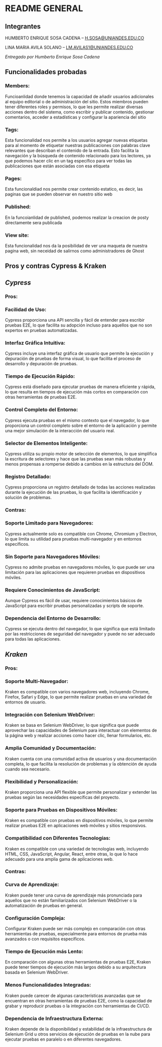 # README GENERAL

## Integrantes

HUMBERTO ENRIQUE SOSA CADENA – H.SOSA@UNIANDES.EDU.CO

LINA MARIA AVILA SOLANO – LM.AVILAS1@UNIANDES.EDU.CO

_Entregado por Humberto Enrique Sosa Cadena_

## Funcionalidades probadas

### Members:

Funcioanlidad donde tenemos la capacidad de añadir usuarios adicionales al equipo editorial o de administración del sitio. Estos miembros pueden tener diferentes roles y permisos, lo que les permite realizar diversas acciones dentro del sistema, como escribir y publicar contenido, gestionar comentarios, acceder a estadísticas y configurar la apariencia del sitio

### Tags:

Esta funcionalidad nos permite a los usuarios agregar nuevas etiquetas para al momento de etiquetar nuestras publicaciones con palabras clave relevantes que describan el contenido de la entrada. Esto facilita la navegación y la búsqueda de contenido relacionado para los lectores, ya que podemos hacer clic en un tag específico para ver todas las publicaciones que están asociadas con esa etiqueta

### Pages:

Esta funcionaldiad nos permite crear contenido estatico, es decir, las paginas que se pueden observar en nuestro sitio web


### Published:

En la funcoianlidad de published, podemos realizar la creacion de posty directamente sera publicada

### View site:

Esta funcionalidad nos da la posibilidad de ver una maqueta de nuestra pagina web, sin neceidad de salirnos como administradores de Ghost

## Pros y contras Cypress & Kraken

## _Cypress_

### Pros:

### Facilidad de Uso: 

Cypress proporciona una API sencilla y fácil de entender para escribir pruebas E2E, lo que facilita su adopción incluso para aquellos que no son expertos en pruebas automatizadas.

### Interfaz Gráfica Intuitiva: 

Cypress incluye una interfaz gráfica de usuario que permite la ejecución y depuración de pruebas de forma visual, lo que facilita el proceso de desarrollo y depuración de pruebas.

### Tiempo de Ejecución Rápido: 

Cypress está diseñado para ejecutar pruebas de manera eficiente y rápida, lo que resulta en tiempos de ejecución más cortos en comparación con otras herramientas de pruebas E2E.

### Control Completo del Entorno: 

Cypress ejecuta pruebas en el mismo contexto que el navegador, lo que proporciona un control completo sobre el entorno de la aplicación y permite una mejor simulación de la interacción del usuario real.

### Selector de Elementos Inteligente: 

Cypress utiliza su propio motor de selección de elementos, lo que simplifica la escritura de selectores y hace que las pruebas sean más robustas y menos propensas a romperse debido a cambios en la estructura del DOM.

### Registro Detallado: 

Cypress proporciona un registro detallado de todas las acciones realizadas durante la ejecución de las pruebas, lo que facilita la identificación y solución de problemas.

### Contras:

### Soporte Limitado para Navegadores: 

Cypress actualmente solo es compatible con Chrome, Chromium y Electron, lo que limita su utilidad para pruebas multi-navegador y en entornos específicos.

### Sin Soporte para Navegadores Móviles: 

Cypress no admite pruebas en navegadores móviles, lo que puede ser una limitación para las aplicaciones que requieren pruebas en dispositivos móviles.

### Requiere Conocimientos de JavaScript: 

Aunque Cypress es fácil de usar, requiere conocimientos básicos de JavaScript para escribir pruebas personalizadas y scripts de soporte.

### Dependencia del Entorno de Desarrollo: 

Cypress se ejecuta dentro del navegador, lo que significa que está limitado por las restricciones de seguridad del navegador y puede no ser adecuado para todas las aplicaciones.

## _Kraken_

### Pros:

### Soporte Multi-Navegador: 

Kraken es compatible con varios navegadores web, incluyendo Chrome, Firefox, Safari y Edge, lo que permite realizar pruebas en una variedad de entornos de usuario.

### Integración con Selenium WebDriver: 

Kraken se basa en Selenium WebDriver, lo que significa que puede aprovechar las capacidades de Selenium para interactuar con elementos de la página web y realizar acciones como hacer clic, llenar formularios, etc.

### Amplia Comunidad y Documentación: 

Kraken cuenta con una comunidad activa de usuarios y una documentación completa, lo que facilita la resolución de problemas y la obtención de ayuda cuando sea necesario.

### Flexibilidad y Personalización: 

Kraken proporciona una API flexible que permite personalizar y extender las pruebas según las necesidades específicas del proyecto.

### Soporte para Pruebas en Dispositivos Móviles: 

Kraken es compatible con pruebas en dispositivos móviles, lo que permite realizar pruebas E2E en aplicaciones web móviles y sitios responsivos.

### Compatibilidad con Diferentes Tecnologías: 

Kraken es compatible con una variedad de tecnologías web, incluyendo HTML, CSS, JavaScript, Angular, React, entre otras, lo que lo hace adecuado para una amplia gama de aplicaciones web.

### Contras:

### Curva de Aprendizaje: 

Kraken puede tener una curva de aprendizaje más pronunciada para aquellos que no están familiarizados con Selenium WebDriver o la automatización de pruebas en general.

### Configuración Compleja: 

Configurar Kraken puede ser más complejo en comparación con otras herramientas de pruebas, especialmente para entornos de prueba más avanzados o con requisitos específicos.

### Tiempo de Ejecución más Lento: 

En comparación con algunas otras herramientas de pruebas E2E, Kraken puede tener tiempos de ejecución más largos debido a su arquitectura basada en Selenium WebDriver.

### Menos Funcionalidades Integradas: 

Kraken puede carecer de algunas características avanzadas que se encuentran en otras herramientas de pruebas E2E, como la capacidad de grabar y reproducir pruebas o la integración con herramientas de CI/CD.

### Dependencia de Infraestructura Externa: 

Kraken depende de la disponibilidad y estabilidad de la infraestructura de Selenium Grid u otros servicios de ejecución de pruebas en la nube para ejecutar pruebas en paralelo o en diferentes navegadores.
